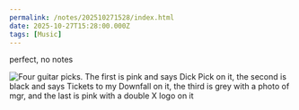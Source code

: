 ```yaml
---
permalink: /notes/202510271528/index.html
date: 2025-10-27T15:28:00.000Z
tags: [Music]
---
```


perfect, no notes

![Four guitar picks. The first is pink and says Dick Pick on it, the second is black and says Tickets to my Downfall on it, the third is grey with a photo of mgr, and the last is pink with a double X logo on it](https://cdn.rknight.me/site/2025/mgk-picks.jpg)
